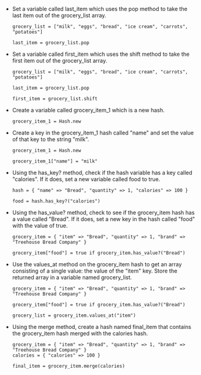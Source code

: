 - Set a variable called last_item which uses the pop method to take the last item out of the grocery_list array.

    ```
    grocery_list = ["milk", "eggs", "bread", "ice cream", "carrots", "potatoes"]

    last_item = grocery_list.pop
    ```

- Set a variable called first_item which uses the shift method to take the first item out of the grocery_list array.

    ```
    grocery_list = ["milk", "eggs", "bread", "ice cream", "carrots", "potatoes"]

    last_item = grocery_list.pop

    first_item = grocery_list.shift
    ```

- Create a variable called grocery_item_1 which is a new hash.

    `grocery_item_1 = Hash.new`

- Create a key in the grocery_item_1 hash called "name" and set the value of that key to the string "milk".

    ```
    grocery_item_1 = Hash.new

    grocery_item_1["name"] = "milk"
    ```

- Using the has_key? method, check if the hash variable has a key called "calories". If it does, set a new variable called food to true.

    ```
    hash = { "name" => "Bread", "quantity" => 1, "calories" => 100 }

    food = hash.has_key?("calories")
    ```

- Using the has_value? method, check to see if the grocery_item hash has a value called "Bread". If it does, set a new key in the hash called "food" with the value of true.

    ```
    grocery_item = { "item" => "Bread", "quantity" => 1, "brand" => "Treehouse Bread Company" }

    grocery_item["food"] = true if grocery_item.has_value?("Bread")
    ```

- Use the values_at method on the grocery_item hash to get an array consisting of a single value: the value of the "item" key. Store the returned array in a variable named grocery_list.

    ```
    grocery_item = { "item" => "Bread", "quantity" => 1, "brand" => "Treehouse Bread Company" }

    grocery_item["food"] = true if grocery_item.has_value?("Bread")

    grocery_list = grocery_item.values_at("item")
    ```

- Using the merge method, create a hash named final_item that contains the grocery_item hash merged with the calories hash.

    ```
    grocery_item = { "item" => "Bread", "quantity" => 1, "brand" => "Treehouse Bread Company" }
    calories = { "calories" => 100 }

    final_item = grocery_item.merge(calories)
    ```
